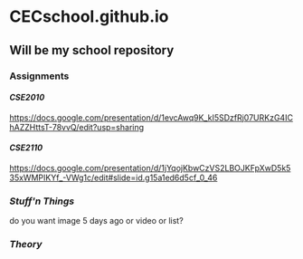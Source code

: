# CECschool.github.io
## Will be my school repository

### Assignments 

#### *CSE2010*
https://docs.google.com/presentation/d/1evcAwq9K_kI5SDzfRj07URKzG4IChAZZHttsT-78vvQ/edit?usp=sharing

#### *CSE2110*
https://docs.google.com/presentation/d/1jYqojKbwCzVS2LBOJKFpXwD5k535xWMPIKYf_-VWg1c/edit#slide=id.g15a1ed6d5cf_0_46 

### *Stuff'n Things*

do you want image 5 days ago
or video
or list?

### *Theory*

